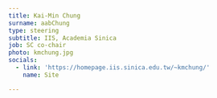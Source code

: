 ```yaml
---
title: Kai-Min Chung
surname: aabChung
type: steering
subtitle: IIS, Academia Sinica
job: SC co-chair
photo: kmchung.jpg
socials:
  - link: 'https://homepage.iis.sinica.edu.tw/~kmchung/'
    name: Site

---
```

